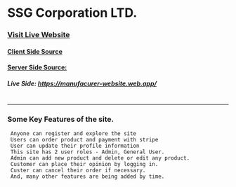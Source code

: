  # SSG Corporation LTD.

### [Visit Live Website](https://manufacurer-website.web.app)
#### [Client Side Source](https://github.com/programming-hero-web-course1/manufacturer-website-client-side-KaziSharifulIslam)
#### [Server Side Source:](https://github.com/programming-hero-web-course1/manufacturer-website-server-side-KaziSharifulIslam)

##### Live Side: https://manufacurer-website.web.app/
#
----
###  Some Key Features of the site.
```
 Anyone can register and explore the site 
 Users can order product and payment with stripe
 User can update their profile information
 This site has 2 user roles - Admin, General User.
 Admin can add new product and delete or edit any product.
 Customer can place their opinion by logging in.
 Custer can cancel their order if necessary.
 And, many other features are being added by time.
```
